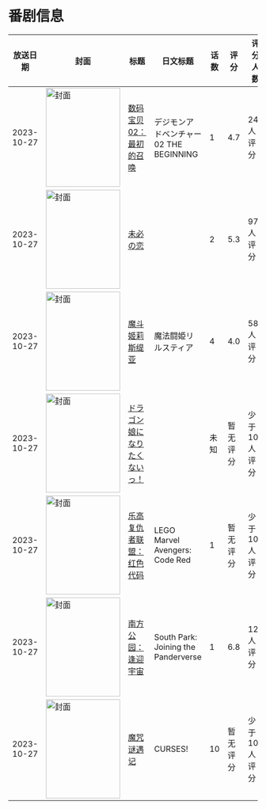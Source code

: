 # 番剧信息

|放送日期|封面|标题|日文标题|话数|评分|评分人数|
|---|---|---|---|---|---|---|
|2023-10-27|<img src="//lain.bgm.tv/pic/cover/c/f4/b1/341141_E2uTE.jpg" alt="封面" style="width:150px;height:200px;object-fit:cover;">|[数码宝贝02：最初的召唤](https://bangumi.tv/subject/341141)|デジモンアドベンチャー02 THE BEGINNING|1|4.7|249人评分|
|2023-10-27|<img src="/img/no_icon_subject.png" alt="封面" style="width:150px;height:200px;object-fit:cover;">|[未必の恋](https://bangumi.tv/subject/446881)||2|5.3|97人评分|
|2023-10-27|<img src="/img/no_icon_subject.png" alt="封面" style="width:150px;height:200px;object-fit:cover;">|[魔斗姬莉斯缇亚](https://bangumi.tv/subject/446882)|魔法闘姫リルスティア|4|4.0|58人评分|
|2023-10-27|<img src="//lain.bgm.tv/pic/cover/c/6c/a1/459312_jNrfR.jpg" alt="封面" style="width:150px;height:200px;object-fit:cover;">|[ドラゴン娘になりたくないっ！](https://bangumi.tv/subject/459312)||未知|暂无评分|少于10人评分|
|2023-10-27|<img src="//lain.bgm.tv/pic/cover/c/12/99/461526_0eP11.jpg" alt="封面" style="width:150px;height:200px;object-fit:cover;">|[乐高复仇者联盟：红色代码](https://bangumi.tv/subject/461526)|LEGO Marvel Avengers: Code Red|1|暂无评分|少于10人评分|
|2023-10-27|<img src="//lain.bgm.tv/pic/cover/c/b3/37/462259_67uj2.jpg" alt="封面" style="width:150px;height:200px;object-fit:cover;">|[南方公园：逢迎宇宙](https://bangumi.tv/subject/462259)|South Park: Joining the Panderverse|1|6.8|12人评分|
|2023-10-27|<img src="//lain.bgm.tv/pic/cover/c/e6/fc/462325_1R1kv.jpg" alt="封面" style="width:150px;height:200px;object-fit:cover;">|[魔咒谜遇记](https://bangumi.tv/subject/462325)|CURSES!|10|暂无评分|少于10人评分|
